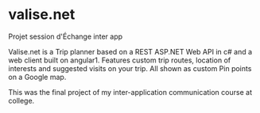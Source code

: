 # valise.net
Projet session d'Échange inter app

Valise.net is a Trip planner based on a REST ASP.NET Web API in c# and a web client built on angular1.
Features custom trip routes, location of interests and suggested visits on your trip. All shown as custom Pin points on a Google map.

This was the final project of my inter-application communication course at college.
